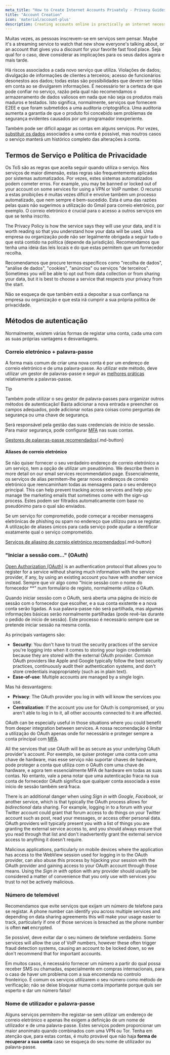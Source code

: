 ```yaml
---
meta_title: "How to Create Internet Accounts Privately - Privacy Guides"
title: "Account Creation"
icon: 'material/account-plus'
description: Creating accounts online is practically an internet necessity, take these steps to make sure you stay private.
---
```


Muitas vezes, as pessoas inscrevem-se em serviços sem pensar. Maybe it's a streaming service to watch that new show everyone's talking about, or an account that gives you a discount for your favorite fast food place. Seja qual for o caso, deve considerar as implicações para os seus dados agora e mais tarde.

Há riscos associados a cada novo serviço que utiliza. Violações de dados; divulgação de informações de clientes a terceiros; acesso de funcionários desonestos aos dados; todas estas são possibilidades que devem ser tidas em conta ao se divulgarem informações. É necessário ter a certeza de que pode confiar no serviço, razão pela qual não recomendamos o armazenamento de dados valiosos em nada que não seja os produtos mais maduros e testados. Isto significa, normalmente, serviços que fornecem E2EE e que foram submetidos a uma auditoria criptográfica. Uma auditoria aumenta a garantia de que o produto foi concebido sem problemas de segurança evidentes causados por um programador inexperiente.

Também pode ser difícil apagar as contas em alguns serviços. Por vezes, [substituir os dados](account-deletion.md#overwriting-account-information) associados a uma conta é possível, mas noutros casos o serviço manterá um histórico completo das alterações à conta.

## Termos de Serviço e Política de Privacidade

Os ToS são as regras que aceita seguir quando utiliza o serviço. Nos serviços de maior dimensão, estas regras são frequentemente aplicadas por sistemas automatizados. Por vezes, estes sistemas automatizados podem cometer erros. For example, you may be banned or locked out of your account on some services for using a VPN or VoIP number. O recurso a estas proibições é muitas vezes difícil e envolve também um processo automatizado, que nem sempre é bem-sucedido. Esta é uma das razões pelas quais não sugerimos a utilização do Gmail para correio eletrónico, por exemplo. O correio eletrónico é crucial para o acesso a outros serviços em que se tenha inscrito.

The Privacy Policy is how the service says they will use your data, and it is worth reading so that you understand how your data will be used. Uma empresa ou organização pode não ser legalmente obrigada a seguir tudo o que está contido na política (depende da jurisdição). Recomendamos que tenha uma ideia das leis locais e do que estas permitem que um fornecedor recolha.

Recomendamos que procure termos específicos como "recolha de dados", "análise de dados", "cookies", "anúncios" ou serviços "de terceiros". Sometimes you will be able to opt out from data collection or from sharing your data, but it is best to choose a service that respects your privacy from the start.

Não se esqueça de que também está a depositar a sua confiança na empresa ou organização e que esta irá cumprir a sua própria política de privacidade.

## Métodos de autenticação

Normalmente, existem várias formas de registar uma conta, cada uma com as suas próprias vantagens e desvantagens.

### Correio eletrónico + palavra-passe

A forma mais comum de criar uma nova conta é por um endereço de correio eletrónico e de uma palavra-passe. Ao utilizar este método, deve utilizar um gestor de palavras-passe e seguir as [melhores práticas](passwords-overview.md) relativamente a palavras-passe.

<div class="admonition tip" markdown>
<p class="admonition-title">Tip</p>

Também pode utilizar o seu gestor de palavra-passes para organizar outros métodos de autenticação! Basta adicionar a nova entrada e preencher os campos adequados, pode adicionar notas para coisas como perguntas de segurança ou uma chave de segurança.

</div>

Será responsável pela gestão das suas credenciais de início de sessão. Para maior segurança, pode configurar [MFA](multi-factor-authentication.md) nas suas contas.

[Gestores de palavras-passe recomendados](../passwords.md ""){.md-button}

#### Aliases de correio eletrónico

Se não quiser fornecer o seu verdadeiro endereço de correio eletrónico a um serviço, tem a opção de utilizar um pseudónimo. We describe them in more detail on our email services recommendation page. Essencialmente, os serviços de alias permitem-lhe gerar novos endereços de correio eletrónico que reencaminham todas as mensagens para o seu endereço principal. This can help prevent tracking across services and help you manage the marketing emails that sometimes come with the sign-up process. Estes podem ser filtrados automaticamente com base no pseudónimo para o qual são enviados.

Se um serviço for comprometido, pode começar a receber mensagens eletrónicas de phishing ou spam no endereço que utilizou para se registar. A utilização de aliases únicos para cada serviço pode ajudar a identificar exatamente qual o serviço comprometido.

[Serviços de aliasing de correio eletrónico recomendados](../email-aliasing.md ""){.md-button}

### "Iniciar a sessão com..." (OAuth)

[Open Authorization (OAuth)](https://en.wikipedia.org/wiki/OAuth) is an authentication protocol that allows you to register for a service without sharing much information with the service provider, if any, by using an existing account you have with another service instead. Sempre que vir algo como "Inicie sessão com o nome do fornecedor **" num formulário de registo, normalmente utiliza o OAuth.

Quando iniciar sessão com o OAuth, será aberta uma página de início de sessão com o fornecedor que escolher, e a sua conta existente e a nova conta serão ligadas. A sua palavra-passe não será partilhada, mas algumas informações básicas serão normalmente partilhadas (pode revê-las durante o pedido de início de sessão). Este processo é necessário sempre que se pretende iniciar sessão na mesma conta.

As principais vantagens são:

- **Security**: You don't have to trust the security practices of the service you're logging into when it comes to storing your login credentials because they are stored with the external OAuth provider. Common OAuth providers like Apple and Google typically follow the best security practices, continuously audit their authentication systems, and don't store credentials inappropriately (such as in plain text).
- **Ease-of-use**: Multiple accounts are managed by a single login.

Mas há desvantagens:

- **Privacy**: The OAuth provider you log in with will know the services you use.
- **Centralization**: If the account you use for OAuth is compromised, or you aren't able to log in to it, all other accounts connected to it are affected.

OAuth can be especially useful in those situations where you could benefit from deeper integration between services. A nossa recomendação é limitar a utilização do OAuth apenas onde for necessário e proteger sempre a conta principal com [MFA](multi-factor-authentication.md).

All the services that use OAuth will be as secure as your underlying OAuth provider's account. Por exemplo, se quiser proteger uma conta com uma chave de hardware, mas esse serviço não suportar chaves de hardware, pode proteger a conta que utiliza com o OAuth com uma chave de hardware, e agora tem essencialmente MFA de hardware em todas as suas contas. No entanto, vale a pena notar que uma autenticação fraca na sua conta de fornecedor OAuth significa que qualquer conta associada a esse início de sessão também será fraca.

There is an additional danger when using *Sign in with Google*, *Facebook*, or another service, which is that typically the OAuth process allows for *bidirectional* data sharing. For example, logging in to a forum with your Twitter account could grant that forum access to do things on your Twitter account such as post, read your messages, or access other personal data. OAuth providers will typically present you with a list of things you are granting the external service access to, and you should always ensure that you read through that list and don't inadvertently grant the external service access to anything it doesn't require.

Malicious applications, particularly on mobile devices where the application has access to the WebView session used for logging in to the OAuth provider, can also abuse this process by hijacking your session with the OAuth provider and gaining access to your OAuth account through those means. Using the *Sign in with* option with any provider should usually be considered a matter of convenience that you only use with services you trust to not be actively malicious.

### Número de telemóvel

Recomendamos que evite serviços que exijam um número de telefone para se registar. A phone number can identify you across multiple services and depending on data sharing agreements this will make your usage easier to track, particularly if one of those services is breached as the phone number is often **not** encrypted.

Se possível, deve evitar dar o seu número de telefone verdadeiro. Some services will allow the use of VoIP numbers, however these often trigger fraud detection systems, causing an account to be locked down, so we don't recommend that for important accounts.

Em muitos casos, é necessário fornecer um número a partir do qual possa receber SMS ou chamadas, especialmente em compras internacionais, para o caso de haver um problema com a sua encomenda no controlo fronteiriço. É comum os serviços utilizarem o seu número como método de verificação; não se deixe bloquear numa conta importante porque quis ser esperto e dar um número falso!

### Nome de utilizador e palavra-passe

Alguns serviços permitem-lhe registar-se sem utilizar um endereço de correio eletrónico e apenas lhe exigem a definição de um nome de utilizador e de uma palavra-passe. Estes serviços podem proporcionar um maior anonimato quando combinados com uma VPN ou Tor. Tenha em atenção que, para estas contas, é muito provável que não haja **forma de recuperar a sua conta** caso se esqueça do seu nome de utilizador ou palavra-passe.
